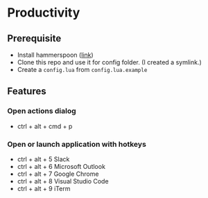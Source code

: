 # Productivity

## Prerequisite
+ Install hammerspoon ([link](https://www.hammerspoon.org/))
+ Clone this repo and use it for config folder. (I created a symlink.)
+ Create a `config.lua` from `config.lua.example`

## Features

### Open actions dialog
+ ctrl + alt + cmd + p

### Open or launch application with hotkeys
+ ctrl + alt + 5 Slack
+ ctrl + alt + 6 Microsoft Outlook
+ ctrl + alt + 7 Google Chrome
+ ctrl + alt + 8 Visual Studio Code
+ ctrl + alt + 9 iTerm

